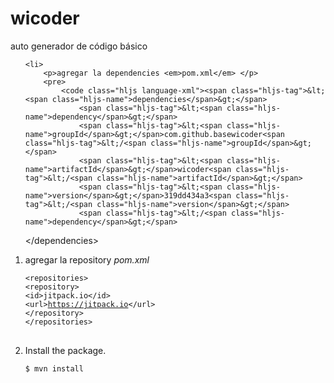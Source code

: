 # wicoder
auto generador de código básico

<ol>

    <li>
        <p>agregar la dependencies <em>pom.xml</em> </p>
        <pre>
            <code class="hljs language-xml"><span class="hljs-tag">&lt;<span class="hljs-name">dependencies</span>&gt;</span>
                <span class="hljs-tag">&lt;<span class="hljs-name">dependency</span>&gt;</span>
                <span class="hljs-tag">&lt;<span class="hljs-name">groupId</span>&gt;</span>com.github.basewicoder<span class="hljs-tag">&lt;/<span class="hljs-name">groupId</span>&gt;</span>
                <span class="hljs-tag">&lt;<span class="hljs-name">artifactId</span>&gt;</span>wicoder<span class="hljs-tag">&lt;/<span class="hljs-name">artifactId</span>&gt;</span>
                <span class="hljs-tag">&lt;<span class="hljs-name">version</span>&gt;</span>319dd434a3<span class="hljs-tag">&lt;/<span class="hljs-name">version</span>&gt;</span>
                <span class="hljs-tag">&lt;/<span class="hljs-name">dependency</span>&gt;</span>
 <span class="hljs-tag">&lt;/<span class="hljs-name">dependencies</span>&gt;</span>
            </code>
        </pre>
    </li>
    <li>
        <p>agregar la repository <em>pom.xml</em> </p>
        <pre>
                <code class="hljs language-xml"><span class="hljs-tag">&lt;<span class="hljs-name">repositories</span>&gt;</span>
                    <span class="hljs-tag">&lt;<span class="hljs-name">repository</span>&gt;</span>
                    <span class="hljs-tag">&lt;<span class="hljs-name">id</span>&gt;</span>jitpack.io<span class="hljs-tag">&lt;/<span class="hljs-name">id</span>&gt;</span>
                    <span class="hljs-tag">&lt;<span class="hljs-name">url</span>&gt;</span>https://jitpack.io<span class="hljs-tag">&lt;/<span class="hljs-name">url</span>&gt;</span>
                    <span class="hljs-tag">&lt;/<span class="hljs-name">repository</span>&gt;</span>
 <span class="hljs-tag">&lt;/<span class="hljs-name">repositories</span>&gt;</span>
                </code>
        </pre>
    </li>
    <li>
        <p>Install the package.</p>
        <pre><code class="hljs language-shell">$ mvn install</code></pre>
    </li>
</ol>
